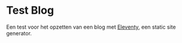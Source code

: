 # Test Blog

Een test voor het opzetten van een blog met [Eleventy](https://github.com/11ty/eleventy), een static site generator.
